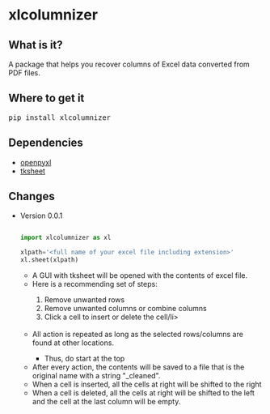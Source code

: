 # xlcolumnizer

## What is it?

A package that helps you recover columns of Excel data converted from PDF files.

## Where to get it

<pre lang=sh>pip install xlcolumnizer</pre>

## Dependencies

<ul><li><a href="https://openpyxl.readthedocs.io/en/stable/">openpyxl</a></li>
<li><a href="https://github.com/ragardner/tksheet">tksheet</a></li></ul>

## Changes
<ul>
<li>Version 0.0.1</li>

```python

import xlcolumnizer as xl

xlpath='<full name of your excel file including extension>'
xl.sheet(xlpath)

```

<ul><li>A GUI with tksheet will be opened with the contents of excel file.</li>
<li>Here is a recommending set of steps:</li>
<ol><li>Remove unwanted rows</li>
<li>Remove unwanted columns or combine columns</li>
  <li>Click a cell to insert or delete the cell/li></ol>
<br>

<li>All action is repeated as long as the selected rows/columns are found at other locations.</li>
  <ul><li>Thus, do start at the top</li></ul>
<li>After every action, the contents will be saved to a file that is the original name with a string "_cleaned".</li>
<li>When a cell is inserted, all the cells at right will be shifted to the right</li>
<li>When a cell is deleted, all the cells at right will be shifted to the left and the cell at the last column will be empty.</li>  
</ul>
<br>
